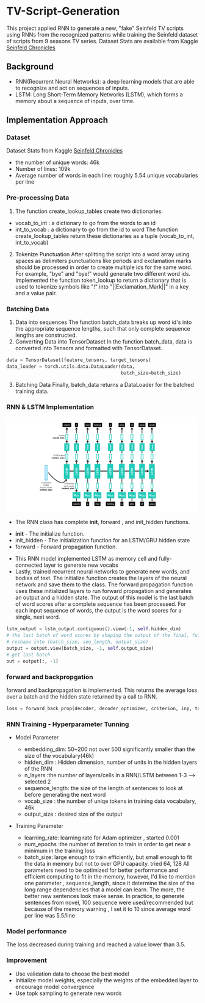 # TV-Script-Generation
This project applied RNN to generate a new, "fake" Seinfeld TV scripts using RNNs from the recognized patterns while training the Seinfeld dataset of scripts from 9 seasons TV series. 
Dataset Stats are available from Kaggle [Seinfeld Chronicles](https://www.kaggle.com/thec03u5/seinfeld-chronicles#scripts.csv)
## Background 
* RNN(Recurrent Neural Networks): a deep learning models that are able to recognize and act on sequences of inputs.
* LSTM: Long Short-Term Memory Networks (LSTM), which forms a memory about a sequence of inputs, over time.

## Implementation Approach
### Dataset
Dataset Stats from Kaggle [Seinfeld Chronicles](https://www.kaggle.com/thec03u5/seinfeld-chronicles#scripts.csv)
* the number of unique words: 46k
* Number of lines: 109k
* Average number of words in each line: roughly 5.54 unique vocabularies per line 

### Pre-processing Data 
1. The function create_lookup_tables create two dictionaries:
- vocab_to_int : a dictionary to go from the words to an id
- int_to_vocab : a dictionary to go from the id to word
The function create_lookup_tables return these dictionaries as a tuple (vocab_to_int, int_to_vocab)
2. Tokenize Punctuation 
After splitting the script into a word array using spaces as delimiters punctuations like periods and exclamation marks should be processed in order to create multiple ids for the same word. For example, "bye" and "bye!" would generate two different word ids.
Implemented the function token_lookup to return a dictionary that is used to tokenize symbols like "!" into "||Exclamation_Mark||" in a key and a value pair.

### Batching Data
1. Data into sequences
The function batch_data breaks up word id's into the appropriate sequence lengths, such that only complete sequence lengths are constructed.
2. Converting Data into TensorDataset
In the function batch_data, data is converted into Tensors and formatted with TensorDataset.
```python
data = TensorDataset(feature_tensors, target_tensors)
data_loader = torch.utils.data.DataLoader(data, 
                                          batch_size=batch_size)
```
3. Batching Data
Finally, batch_data returns a DataLoader for the batched training data.

### RNN & LSTM Implementation 
![RNN/LSTM](decoder.png)
- The RNN class has complete __init__, forward , and init_hidden functions.
 * __init__ - The initialize function.
 * init_hidden - The initialization function for an LSTM/GRU hidden state
 * forward - Forward propagation function.
- This RNN model implemented LSTM as memory cell and fully-connected layer to generate new vocabs
- Lastly, trained recurrent neural networks to generate new words, and bodies of text.
The initialize function creates the layers of the neural network and save them to the class. 
The forward propagation function uses these initialized layers to run forward propagation and generates an output and a hidden state.
The output of this model is the last batch of word scores after a complete sequence has been processed. For each input sequence of words, the output is the word scores for a single, next word. 
```python
lstm_output = lstm_output.contiguous().view(-1, self.hidden_dim)
# the last batch of word scores by shaping the output of the final, fully-connected layer
# reshape into (batch_size, seq_length, output_size)
output = output.view(batch_size, -1, self.output_size)
# get last batch
out = output[:, -1]
```

### forward and backpropgation
forward and backpropagation is implemented.  This returns the average loss over a batch and the hidden state returned by a call to RNN.
```python
loss = forward_back_prop(decoder, decoder_optimizer, criterion, inp, target)
```

### RNN Training - Hyperparameter Tunning 
- Model Parameter 
    * embedding_dim: 50~200 not over 500 significantly smaller than the size of the vocabulary(46k)
    * hidden_dim : Hidden dimension, number of units in the hidden layers of the RNN
    * n_layers :the number of layers/cells in a RNN/LSTM between 1-3 --> selected 2 
    * sequence_length: the size of the length of sentences to look at before generating the next word
    * vocab_size : the number of uniqe tokens in training data vocabulary, 46k
    * output_size : desired size of the output
 
- Training Parameter 
    * learning_rate: learning rate for Adam optimizer , started 0.001
    * num_epochs :the number of iteration to train in order to get near a minimum in the training loss
    * batch_size: large enough to train efficiently, but small enough to fit the data in memory but not to over GPU capacity. tried 64, 128
All parameters need to be optimized for better performance and efficient computing to fit in the memory, however, I'd like to mention one parameter , sequence_length, since it determine the size of the long range dependencies that a model can learn. The more, the better new sentences look make sense. In practice, to generate sentences from novel, 100 sequence were used/recommended but because of the memory warning , I set it to 10 since average word per line was 5.5/line

### Model performance 
The loss decreased during training and reached a value lower than 3.5. 

### Improvement 
* Use validation data to choose the best model
* Initialize model weights, especially the weights of the embedded layer to encourage model convergence
* Use topk sampling to generate new words



